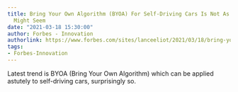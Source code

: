 ```yaml
---
title: Bring Your Own Algorithm (BYOA) For Self-Driving Cars Is Not As Crazy As It
  Might Seem
date: "2021-03-18 15:30:00"
author: Forbes - Innovation
authorlink: https://www.forbes.com/sites/lanceeliot/2021/03/18/bring-your-own-algorithm-byoa-for-self-driving-cars-is-not-as-crazy-as-it-might-seem/
tags:
- Forbes-Innovation
---
```

Latest trend is BYOA (Bring Your Own Algorithm) which can be applied astutely to self-driving cars, surprisingly so.